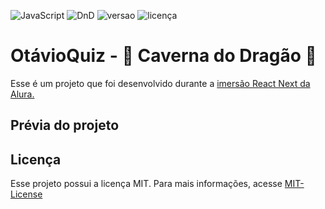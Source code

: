 ![JavaScript](https://img.shields.io/badge/JavaScript-100%25-yellow)
![DnD](https://img.shields.io/badge/Quiz-DnD-brightgreen)
![versao](https://img.shields.io/badge/versão-1.1.0-blue)
![licença](https://img.shields.io/badge/licença-MIT-orange)
# OtávioQuiz - :dragon_face: Caverna do Dragão :dragon:

Esse é um projeto que foi desenvolvido durante a [imersão React Next da Alura.](https://www.alura.com.br/imersao-react-next-js/aula05-nextjs-framer-motion)

## Prévia do projeto


## Licença
Esse projeto possui a licença MIT. Para mais informações, acesse [MIT-License](https://mit-license.org/)